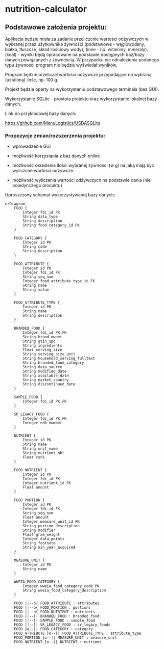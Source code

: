 # nutrition-calculator

## Podstawowe założenia projektu:

Aplikacja będzie miała za zadanie przeliczenie wartości odżywczych w wybranej przez użytkownika żywności (podstawowe - węglowodany, białka, tłuszcze, skład ilościowy wody), (inne - np. witaminy, minerały), (kcal) - wyniki będą opracowane na podstawie dostępnych baz/bazy danych powiązanych z żywnością. W przypadku nie odnalezienia podanego typu żywności program nie będzie wyświetlał wyników.

Program będzie przeliczał wartości odżywcze przypadające na wybraną (ustaloną) ilość, np. 100 g.



Projekt będzie oparty na wykorzystaniu podstawowego terminala (bez GUI).

Wykorzystanie SQLite - prostota projektu oraz wykorzystanie lokalnej bazy danych.

Link do przykładowej bazy danych:

https://github.com/MenuLogistics/USDASQLite

### Propozycje zmian/rozszerzenia projektu:

- wprowadzenie GUI
- możliwość korzystania z baz danych online

- możliwość określenia ilości wybranej żywności (w g) na jaką mają być wyliczone wartości odżywcze
- możliwość wyliczenia wartości odżywczych na podstawie dania (nie pojedynczego produktu)

Uproszczony schemat wykorzystywanej bazy danych:
```mermaid
erDiagram
    FOOD {
        Integer fdc_id PK
        String data_type
        String description
        String food_category_id FK
    }
    
    FOOD_CATEGORY {
        Integer id PK
        String code
        String description
    }
    
    FOOD_ATTRIBUTE {
        Integer id PK
        Integer fdc_id FK
        String seq_num
        Integer food_attribute_type_id FK
        String name
        String value
    }
    
    FOOD_ATTRIBUTE_TYPE {
        Integer id PK
        String name
        String description
    }
    
    BRANDED_FOOD {
        Integer fdc_id PK,FK
        String brand_owner
        String gtin_upc
        String ingredients
        Float serving_size
        String serving_size_unit
        String household_serving_fulltext
        String branded_food_category
        String data_source
        String modified_date
        String available_date
        String market_country
        String discontinued_date
    }
    
    SAMPLE_FOOD {
        Integer fdc_id PK,FK
    }
    
    SR_LEGACY_FOOD {
        Integer fdc_id PK,FK
        Integer ndb_number
    }
    
    NUTRIENT {
        Integer id PK
        String name
        String unit_name
        String nutrient_nbr
        Float rank
    }
    
    FOOD_NUTRIENT {
        Integer id PK
        Integer fdc_id FK
        Integer nutrient_id FK
        Float amount
    }
    
    FOOD_PORTION {
        Integer id PK
        Integer fdc_id FK
        String seq_num
        Float amount
        Integer measure_unit_id FK
        String portion_description
        String modifier
        Float gram_weight
        Integer data_points
        String footnote
        String min_year_acquired
    }
    
    MEASURE_UNIT {
        Integer id PK
        String name
    }
    
    WWEIA_FOOD_CATEGORY {
        Integer wweia_food_category_code PK
        String wweia_food_category_description
    }

    FOOD ||--o{ FOOD_ATTRIBUTE : attributes
    FOOD ||--o{ FOOD_PORTION : portions
    FOOD ||--o{ FOOD_NUTRIENT : nutrients
    FOOD ||--|| BRANDED_FOOD : branded_food
    FOOD ||--|| SAMPLE_FOOD : sample_food
    FOOD ||--|| SR_LEGACY_FOOD : sr_legacy_foods
    FOOD }o--|| FOOD_CATEGORY : category
    FOOD_ATTRIBUTE }o--|| FOOD_ATTRIBUTE_TYPE : attribute_type
    FOOD_PORTION }o--|| MEASURE_UNIT : measure_unit
    FOOD_NUTRIENT }o--|| NUTRIENT : nutrient
```
